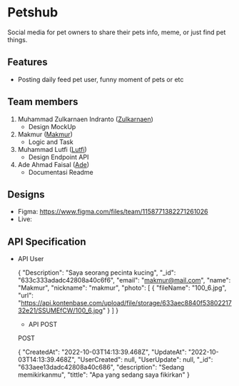 # Petshub

Social media for pet owners to share their pets info, meme, or just find pet things.

## Features

- Posting daily feed pet user, funny moment of pets or etc

## Team members

1. Muhammad Zulkarnaen Indranto ([Zulkarnaen](https://github.com/zul1996))
   - Design MockUp
2. Makmur ([Makmur](https://github.com/makmuremha))
   - Logic and Task
3. Muhammad Lutfi ([Lutfi](https://github.com/vektormuhammadlutfi))
   - Design Endpoint API
4. Ade Ahmad Faisal ([Ade](https://github.com/adeahmadfaisal))
   - Documentasi Readme

## Designs

- Figma: https://www.figma.com/files/team/1158771382271261026
- Live:

## API Specification

- API User

  {
  "Description": "Saya seorang pecinta kucing",
  "\_id": "633c333adadc42808a40c6f6",
  "email": "makmur@mail.com",
  "name": "Makmur",
  "nickname": "makmur",
  "photo": [
  {
  "fileName": "100_6.jpg",
  "url": "https://api.kontenbase.com/upload/file/storage/633aec8840f5380221732e21/SSUMEfCW/100_6.jpg"
  }
  ]
  }

  - API POST

  POST

  {
  "CreatedAt": "2022-10-03T14:13:39.468Z",
  "UpdateAt": "2022-10-03T14:13:39.468Z",
  "UserCreated": null,
  "UserUpdate": null,
  "\_id": "633aee13dadc42808a40c686",
  "description": "Sedang memikirkanmu",
  "tittle": "Apa yang sedang saya fikirkan"
  }
